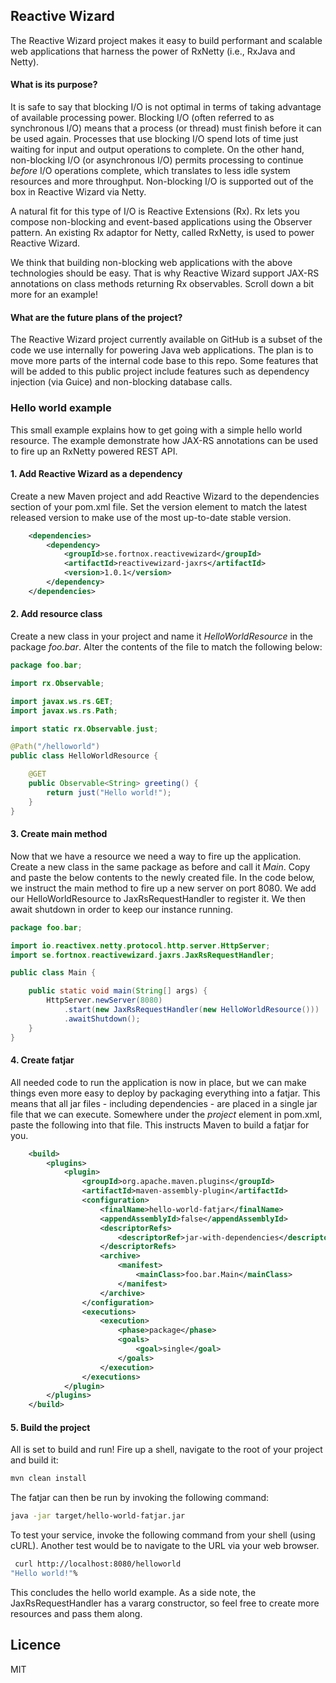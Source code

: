 ## Reactive Wizard
The Reactive Wizard project makes it easy to build performant and scalable web applications that harness the power of RxNetty (i.e., RxJava and Netty).

#### What is its purpose?
It is safe to say that blocking I/O is not optimal in terms of taking advantage of available processing power. Blocking I/O (often referred to as synchronous I/O) means that a process (or thread) must finish before it can be used again. Processes that use blocking I/O spend lots of time just waiting for input and output operations to complete. On the other hand, non-blocking I/O (or asynchronous I/O) permits processing to continue _before_ I/O operations complete, which translates to less idle system resources and more throughput. Non-blocking I/O is supported out of the box in Reactive Wizard via Netty.

A natural fit for this type of I/O is Reactive Extensions (Rx). Rx lets you compose non-blocking and event-based applications using the Observer pattern. An existing Rx adaptor for Netty, called RxNetty, is used to power Reactive Wizard. 

We think that building non-blocking web applications with the above technologies should be easy. That is why Reactive Wizard support JAX-RS annotations on class methods returning Rx observables. Scroll down a bit more for an example!

#### What are the future plans of the project?
The Reactive Wizard project currently available on GitHub is a subset of the code we use internally for powering Java web applications. The plan is to move more parts of the internal code base to this repo. Some features that will be added to this public project include features such as dependency injection (via Guice) and non-blocking database calls.

### Hello world example
This small example explains how to get going with a simple hello world resource. The example demonstrate how JAX-RS annotations can be used to fire up an RxNetty powered REST API.

#### 1. Add Reactive Wizard as a dependency
Create a new Maven project and add Reactive Wizard to the dependencies section of your pom.xml file. Set the version element to match the latest released version to make use of the most up-to-date stable version.

```xml
    <dependencies>
        <dependency>
            <groupId>se.fortnox.reactivewizard</groupId>
            <artifactId>reactivewizard-jaxrs</artifactId>
            <version>1.0.1</version>
        </dependency>
    </dependencies>
```
#### 2. Add resource class
Create a new class in your project and name it _HelloWorldResource_ in the package _foo.bar_. Alter the contents of the file to match the following below:

```java
package foo.bar;

import rx.Observable;

import javax.ws.rs.GET;
import javax.ws.rs.Path;

import static rx.Observable.just;

@Path("/helloworld")
public class HelloWorldResource {

	@GET
	public Observable<String> greeting() {
		return just("Hello world!");
	}
}

```

#### 3. Create main method
Now that we have a resource we need a way to fire up the application. Create a new class in the same package as before and call it _Main_. Copy and paste the below contents to the newly created file. In the code below, we instruct the main method to fire up a new server on port 8080. We add our HelloWorldResource to JaxRsRequestHandler to register it. We then await shutdown in order to keep our instance running.

```java
package foo.bar;

import io.reactivex.netty.protocol.http.server.HttpServer;
import se.fortnox.reactivewizard.jaxrs.JaxRsRequestHandler;

public class Main {

	public static void main(String[] args) {
		HttpServer.newServer(8080)
			.start(new JaxRsRequestHandler(new HelloWorldResource()))
			.awaitShutdown();
	}
}
```

#### 4. Create fatjar
All needed code to run the application is now in place, but we can make things even more easy to deploy by packaging everything into a fatjar. This means that all jar files - including dependencies - are placed in a single jar file that we can execute. Somewhere under the _project_ element in pom.xml, paste the following into that file. This instructs Maven to build a fatjar for you.

```xml
    <build>
        <plugins>
            <plugin>
                <groupId>org.apache.maven.plugins</groupId>
                <artifactId>maven-assembly-plugin</artifactId>
                <configuration>
                    <finalName>hello-world-fatjar</finalName>
                    <appendAssemblyId>false</appendAssemblyId>
                    <descriptorRefs>
                        <descriptorRef>jar-with-dependencies</descriptorRef>
                    </descriptorRefs>
                    <archive>
                        <manifest>
                            <mainClass>foo.bar.Main</mainClass>
                        </manifest>
                    </archive>
                </configuration>
                <executions>
                    <execution>
                        <phase>package</phase>
                        <goals>
                            <goal>single</goal>
                        </goals>
                    </execution>
                </executions>
            </plugin>
        </plugins>
    </build>
```
#### 5. Build the project
All is set to build and run! Fire up a shell, navigate to the root of your project and build it:

```bash
mvn clean install
```

The fatjar can then be run by invoking the following command:
```bash
java -jar target/hello-world-fatjar.jar
```
To test your service, invoke the following command from your shell (using cURL). Another test would be to navigate to the URL via your web browser.

```bash
 curl http://localhost:8080/helloworld
"Hello world!"%  
```

This concludes the hello world example. As a side note, the JaxRsRequestHandler has a vararg constructor, so feel free to create more resources and pass them along.

## Licence
MIT